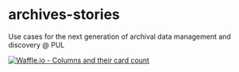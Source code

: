 # archives-stories
Use cases for the next generation of archival data management and discovery @ PUL

[![Waffle.io - Columns and their card count](https://badge.waffle.io/pulibrary/archives-stories.svg?columns=all)](https://waffle.io/pulibrary/archives-stories)
